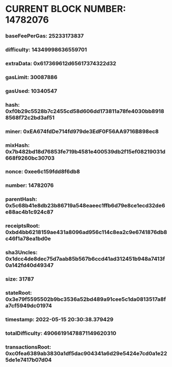 # CURRENT BLOCK NUMBER: 14782076

### baseFeePerGas: 25233173837
### difficulty: 14349998636559701
### extraData: 0x617369612d65617374322d32
### gasLimit: 30087886
### gasUsed: 10340547
### hash: 0xf0b29c5528b7c2455cd58d606dd173811a78fe4030bb89188568f72c2bd3af51
### miner: 0xEA674fdDe714fd979de3EdF0F56AA9716B898ec8
### mixHash: 0x7b482bd18d76853fe719b4581e400539db2f15ef08219031d668f9260bc30703
### nonce: 0xee6c159fdd8f6db8
### number: 14782076
### parentHash: 0x5c68b41e8db23b86719a548eaeec1ffb6d79e8ce1ecd32de6e88ac4b1c924c87
### receiptsRoot: 0xbd4bb6218159ae431a8096ad956c114c8ea2c9e6741876db8c46f1a78ea1bd0e
### sha3Uncles: 0x1dcc4de8dec75d7aab85b567b6ccd41ad312451b948a7413f0a142fd40d49347
### size: 31787
### stateRoot: 0x3e79f5595502b9bc3536a52bd489a91cee5c1da0813517a8fa7cf5949dc01974
### timestamp: 2022-05-15 20:30:38.379429
### totalDifficulty: 49066191478871149620310
### transactionsRoot: 0xc0fea6389ab3830a1df5dac904341a6d29e5424e7cd0a1e225de1e7417b07d04
